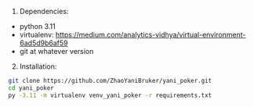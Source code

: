 1. Dependencies:

* python 3.11
* virtualenv: https://medium.com/analytics-vidhya/virtual-environment-6ad5d9b6af59
* git at whatever version


2. Installation:

```bash
git clone https://github.com/ZhaoYaniBruker/yani_poker.git
cd yani_poker
py -3.11 -m virtualenv venv_yani_poker -r requirements.txt
```


